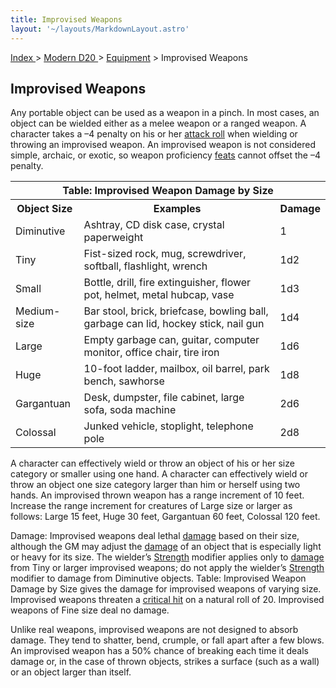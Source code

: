 ```yaml
---
title: Improvised Weapons
layout: '~/layouts/MarkdownLayout.astro'
---
```


[ Index ](/) > [ Modern D20 ](/modern.d20.srd) > [Equipment](/modern.d20.srd/equipment) > Improvised Weapons

## Improvised Weapons

Any portable object can be used as a weapon in a pinch. In most cases, an
object can be wielded either as a melee weapon or a ranged weapon. A character
takes a –4 penalty on his or her [attack roll](/modern.d20.srd/combat/attack.roll) when wielding or throwing an
improvised weapon. An improvised weapon is not considered simple, archaic, or
exotic, so weapon proficiency [feats](/modern.d20.srd/feats) cannot offset the
–4 penalty.


<table> <tr><th colspan="3">Table: Improvised Weapon Damage by Size</th></tr> <tr><th> Object Size</th><th> Examples</th><th> Damage </th></tr> <tr><td> Diminutive</td><td> Ashtray, CD disk case, crystal paperweight</td><td> 1 </td></tr> <tr><td> Tiny</td><td> Fist-sized rock, mug, screwdriver, softball, flashlight, wrench</td><td> 1d2 </td></tr> <tr><td> Small</td><td> Bottle, drill, fire extinguisher, flower pot, helmet, metal hubcap, vase</td><td> 1d3 </td></tr> <tr><td> Medium-size</td><td> Bar stool, brick, briefcase, bowling ball, garbage can lid, hockey stick, nail gun</td><td> 1d4 </td></tr> <tr><td> Large</td><td> Empty garbage can, guitar, computer monitor, office chair, tire iron</td><td> 1d6 </td></tr> <tr><td> Huge</td><td> 10-foot ladder, mailbox, oil barrel, park bench, sawhorse</td><td> 1d8 </td></tr> <tr><td> Gargantuan</td><td> Desk, dumpster, file cabinet, large sofa, soda machine</td><td> 2d6 </td></tr> <tr><td> Colossal</td><td> Junked vehicle, stoplight, telephone pole</td><td> 2d8 </td></tr> </table>



A character can effectively wield or throw an object of his or her size
category or smaller using one hand. A character can effectively wield or throw
an object one size category larger than him or herself using two hands. An
improvised thrown weapon has a range increment of 10 feet. Increase the range
increment for creatures of Large size or larger as follows: Large 15 feet,
Huge 30 feet, Gargantuan 60 feet, Colossal 120 feet.

Damage: Improvised weapons deal lethal [damage](/modern.d20.srd/combat/damage)
based on their size, although the GM may adjust the
[damage](/modern.d20.srd/combat/damage) of an object that is especially light
or heavy for its size. The wielder’s
[Strength](/modern.d20.srd/basics/ability.scores) modifier applies only to
[damage](/modern.d20.srd/combat/damage) from Tiny or larger improvised
weapons; do not apply the wielder’s
[Strength](/modern.d20.srd/basics/ability.scores) modifier to damage from
Diminutive objects. Table: Improvised Weapon Damage by Size gives the damage
for improvised weapons of varying size. Improvised weapons threaten a
[critical hit](/modern.d20.srd/combat/critical.hits) on a natural roll of 20.
Improvised weapons of Fine size deal no damage.

Unlike real weapons, improvised weapons are not designed to absorb damage.
They tend to shatter, bend, crumple, or fall apart after a few blows. An
improvised weapon has a 50% chance of breaking each time it deals damage or,
in the case of thrown objects, strikes a surface (such as a wall) or an object
larger than itself.

